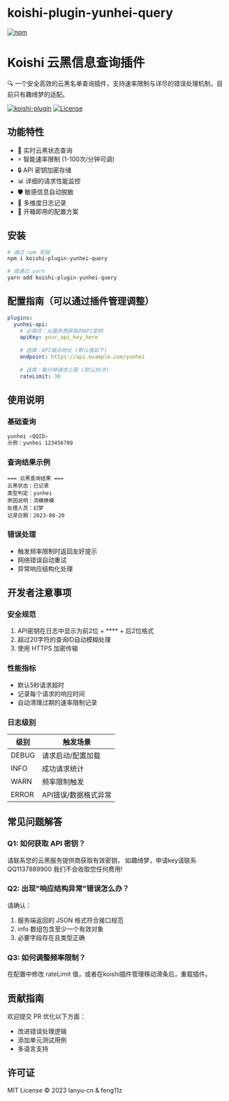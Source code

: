 # koishi-plugin-yunhei-query

[![npm](https://img.shields.io/npm/v/koishi-plugin-yunhei-query?style=flat-square)](https://www.npmjs.com/package/koishi-plugin-yunhei-query)

# Koishi 云黑信息查询插件

🔍 一个安全高效的云黑名单查询插件，支持速率限制与详尽的错误处理机制，目前只有趣绮梦的适配。

[![koishi-plugin](https://img.shields.io/badge/Koishi-Plugin-blueviolet)](https://koishi.chat/)
[![License](https://img.shields.io/badge/License-MIT-green)](LICENSE)

## 功能特性

- 🚀 实时云黑状态查询
- ⚡ 智能速率限制 (1-100次/分钟可调)
- 🔒 API 密钥加密存储
- 📊 详细的请求性能监控
- 🛡️ 敏感信息自动脱敏
- 📝 多维度日志记录
- 🧩 开箱即用的配置方案

## 安装

```bash
# 通过 npm 安装
npm i koishi-plugin-yunhei-query

# 或通过 yarn
yarn add koishi-plugin-yunhei-query
```

## 配置指南（可以通过插件管理调整）

```yaml
plugins:
  yunhei-api:
    # 必填项：从服务商获取的API密钥
    apiKey: your_api_key_here
    
    # 选填：API端点地址 (默认值如下)
    endpoint: https://api.example.com/yunhei
    
    # 选填：每分钟请求上限 (默认30次)
    rateLimit: 30
```

## 使用说明

### 基础查询
```bash
yunhei <QQID>
示例：yunhei 123456789
```

### 查询结果示例
```text
=== 云黑查询结果 ===
云黑状态：已记录
类型判定：yunhei
原因说明：流模换模
处理人员：幻梦
记录日期：2023-08-20
```

### 错误处理
- 触发频率限制时返回友好提示
- 网络错误自动重试
- 异常响应结构化处理

## 开发者注意事项

### 安全规范
1. API密钥在日志中显示为前2位 + **** + 后2位格式
2. 超过20字符的查询ID自动模糊处理
3. 使用 HTTPS 加密传输

### 性能指标
- 默认5秒请求超时
- 记录每个请求的响应时间
- 自动清理过期的速率限制记录

### 日志级别
| 级别   | 触发场景                     |
|--------|----------------------------|
| DEBUG  | 请求启动/配置加载           |
| INFO   | 成功请求统计                |
| WARN   | 频率限制触发                |
| ERROR  | API错误/数据格式异常        |

## 常见问题解答

### Q1: 如何获取 API 密钥？
请联系您的云黑服务提供商获取有效密钥，
如趣绮梦，申请key请联系QQ1137889900 我们不会收取您任何费用!

### Q2: 出现"响应结构异常"错误怎么办？
请确认：
1. 服务端返回的 JSON 格式符合接口规范
2. info 数组包含至少一个有效对象
3. 必要字段存在且类型正确

### Q3: 如何调整频率限制？
在配置中修改 rateLimit 值，或者在koishi插件管理移动滑条后，重载插件。


## 贡献指南

欢迎提交 PR 优化以下方面：
- 改进错误处理逻辑
- 添加单元测试用例
- 多语言支持

## 许可证

MIT License © 2023 lanyu-cn & feng11z                          








